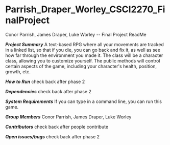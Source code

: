 # Parrish_Draper_Worley_CSCI2270_FinalProject
Conor Parrish, James Draper, Luke Worley -- Final Project ReadMe

***Project Summary***
A text-based RPG where all your movements are tracked in a linked list, so that if you die, you can go back and fix it, as well as see how far through the environment you made it. The class will be a character class, allowing you to customize yourself. The public methods will control certain aspects of the game, including your character's health, position, growth, etc.

***How to Run***
check back after phase 2

***Dependencies***
check back after phase 2

***System Requirements***
If you can type in a command line, you can run this game.

***Group Members***
Conor Parrish, James Draper, Luke Worley

***Contributors***
check back after people contribute

***Open issues/bugs***
check back after phase 2